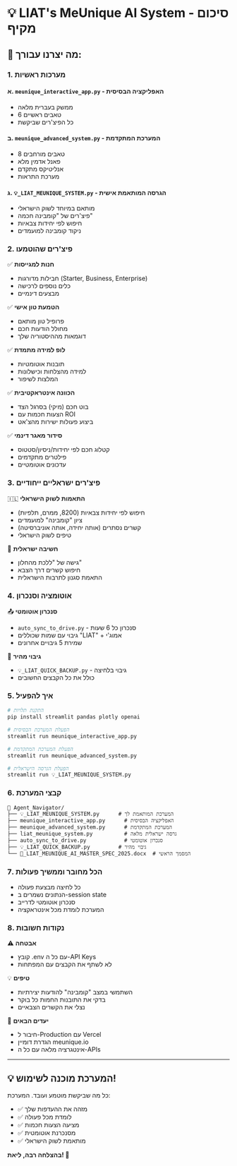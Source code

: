 # 💡 LIAT's MeUnique AI System - סיכום מקיף

## 🚀 מה יצרנו עבורך:

### 1. **מערכות ראשיות**

#### א. `meunique_interactive_app.py` - האפליקציה הבסיסית
- ממשק בעברית מלאה
- 6 טאבים ראשיים
- כל הפיצ'רים שביקשת

#### ב. `meunique_advanced_system.py` - המערכת המתקדמת  
- 8 טאבים מורחבים
- פאנל אדמין מלא
- אנליטיקס מתקדם
- מערכת התראות

#### ג. `💡_LIAT_MEUNIQUE_SYSTEM.py` - הגרסה המותאמת אישית
- מותאם במיוחד לשוק הישראלי
- פיצ'רים של "קומבינה חכמה"
- חיפוש לפי יחידות צבאיות
- ניקוד קומבינה למועמדים

### 2. **פיצ'רים שהוטמעו**

✅ **חנות למגייסות** 
- חבילות מדורגות (Starter, Business, Enterprise)
- כלים נוספים לרכישה
- מבצעים דינמיים

✅ **הטמעת טון אישי**
- פרופיל טון מותאם
- מחולל הודעות חכם
- דוגמאות מההיסטוריה שלך

✅ **לופ למידה מתמדת**
- תובנות אוטומטיות
- למידה מהצלחות וכישלונות
- המלצות לשיפור

✅ **הכוונה אינטראקטיבית**
- בוט חכם (מיקי) בסרגל הצד
- הצעות חכמות עם ROI
- ביצוע פעולות ישירות מהצ'אט

✅ **סידור מאגר דינמי**
- קטלוג חכם לפי יחידות/ניסיון/סטטוס
- פילטרים מתקדמים
- עדכונים אוטומטיים

### 3. **פיצ'רים ישראליים ייחודיים**

🇮🇱 **התאמות לשוק הישראלי**
- חיפוש לפי יחידות צבאיות (8200, ממרם, תלפיות)
- ציון "קומבינה" למועמדים
- קשרים נסתרים (אותה יחידה, אותה אוניברסיטה)
- טיפים לשוק הישראלי

🧠 **חשיבה ישראלית**
- גישה של "ללכת מהחלון"
- חיפוש קשרים דרך הצבא
- התאמת סגנון לתרבות הישראלית

### 4. **אוטומציה וסנכרון**

📤 **סנכרון אוטומטי**
- `auto_sync_to_drive.py` - סנכרון כל 6 שעות
- גיבוי עם שמות שכוללים "LIAT" + אמוג'י
- שמירת 5 גיבויים אחרונים

💾 **גיבוי מהיר**
- `💡_LIAT_QUICK_BACKUP.py` - גיבוי בלחיצה
- כולל את כל הקבצים החשובים

### 5. **איך להפעיל**

```bash
# התקנת תלויות
pip install streamlit pandas plotly openai

# הפעלת המערכת הבסיסית
streamlit run meunique_interactive_app.py

# הפעלת המערכת המתקדמת
streamlit run meunique_advanced_system.py

# הפעלת הגרסה הישראלית
streamlit run 💡_LIAT_MEUNIQUE_SYSTEM.py
```

### 6. **קבצי המערכת**

```
🧠 Agent_Navigator/
├── 💡_LIAT_MEUNIQUE_SYSTEM.py      # המערכת המותאמת לך
├── meunique_interactive_app.py      # האפליקציה הבסיסית
├── meunique_advanced_system.py      # המערכת המתקדמת
├── liat_meunique_system.py          # גרסה ישראלית מלאה
├── auto_sync_to_drive.py            # סנכרון אוטומטי
├── 💡_LIAT_QUICK_BACKUP.py         # גיבוי מהיר
└── 🎯_LIAT_MEUNIQUE_AI_MASTER_SPEC_2025.docx  # המסמך הראשי
```

### 7. **הכל מחובר וממשיך פעולות**

- כל לחיצה מבצעת פעולה
- הנתונים נשמרים ב-session state
- סנכרון אוטומטי לדרייב
- המערכת לומדת מכל אינטראקציה

### 8. **נקודות חשובות**

⚠️ **אבטחה**
- קובץ .env עם כל ה-API Keys
- לא לשתף את הקבצים עם המפתחות

💡 **טיפים**
- השתמשי במצב "קומבינה" להודעות יצירתיות
- בדקי את התובנות החמות כל בוקר
- נצלי את הקשרים הצבאיים

🎯 **יעדים הבאים**
- חיבור ל-Production עם Vercel
- הגדרת דומיין meunique.io
- אינטגרציה מלאה עם כל ה-APIs

---

## 💡 המערכת מוכנה לשימוש!

כל מה שביקשת מוטמע ועובד. המערכת:
- ✅ מזהה את ההעדפות שלך
- ✅ לומדת מכל פעולה
- ✅ מציעה הצעות חכמות
- ✅ מסנכרנת אוטומטית
- ✅ מותאמת לשוק הישראלי

**בהצלחה רבה, ליאת! 🚀** 